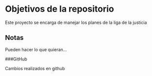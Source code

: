 # Objetivos de la repositorio

Este proyecto se encarga de manejar los planes de la liga de la justicia


## Notas
Pueden hacer lo que quieran...

###GitHub

Cambios realizados en github
